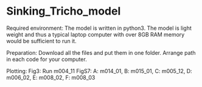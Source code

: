 # Sinking_Tricho_model


Required environment: 
The model is written in python3. The model is light weight and thus a typical laptop computer with over 8GB RAM memory would be sufficient to run it. 

Preparation: 
Download all the files and put them in one folder. Arrange path in each code for your computer. 

Plotting: 
Fig3: Run m004_11
FigS7: A: m014_01, B: m015_01, C: m005_12, D: m006_02, E: m008_02, F: m008_03 
